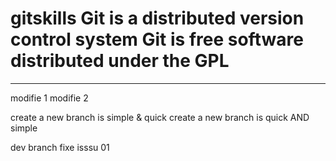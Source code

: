 gitskills
Git is a distributed version control system
Git is free software distributed under the GPL
=========
********
modifie 1
modifie 2


create a new branch is simple & quick
create a new branch is quick AND simple

dev branch
fixe isssu 01